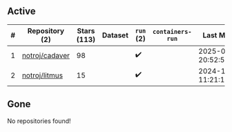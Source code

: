 ## Active
| # | Repository (2) | Stars (113) | Dataset | `run` (2) | `containers-run` | Last Modified |
| --- | --- | --- | --- | --- | --- | --- |
| 1 | [notroj/cadaver](https://github.com/notroj/cadaver) | 98 |  | :heavy_check_mark: |  | 2025-02-03 20:52:58+00:00 |
| 2 | [notroj/litmus](https://github.com/notroj/litmus) | 15 |  | :heavy_check_mark: |  | 2024-11-23 11:21:16+00:00 |

## Gone
No repositories found!
